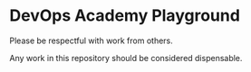 # DevOps Academy Playground
Please be respectful with work from others.

Any work in this repository should be considered dispensable.
